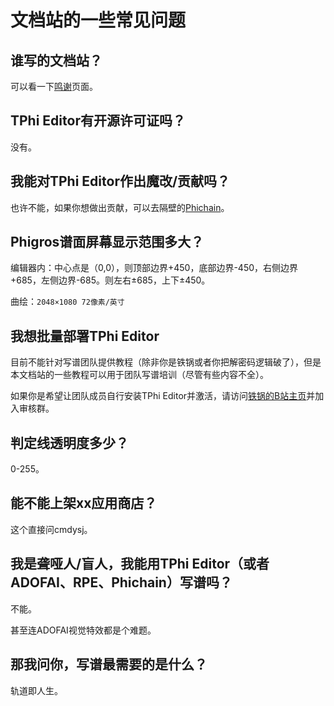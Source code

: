# 文档站的一些常见问题

## 谁写的文档站？

可以看一下[鸣谢](/CREDITS)页面。

## TPhi Editor有开源许可证吗？

没有。

## 我能对TPhi Editor作出魔改/贡献吗？

也许不能，如果你想做出贡献，可以去隔壁的[Phichain](https://github.com/Ivan-1F/phichain)。

## Phigros谱面屏幕显示范围多大？

编辑器内：中心点是（0,0），则顶部边界+450，底部边界-450，右侧边界+685，左侧边界-685。则左右±685，上下±450。

曲绘：`2048×1080 72像素/英寸`

## 我想批量部署TPhi Editor

目前不能针对写谱团队提供教程（除非你是铁锅或者你把解密码逻辑破了），但是本文档站的一些教程可以用于团队写谱培训（尽管有些内容不全）。

如果你是希望让团队成员自行安装TPhi Editor并激活，请访问[铁锅的B站主页](https://space.bilibili.com/508557497)并加入审核群。

## 判定线透明度多少？

0-255。

## 能不能上架xx应用商店？

这个直接问cmdysj。

## 我是聋哑人/盲人，我能用TPhi Editor（或者ADOFAI、RPE、Phichain）写谱吗？

不能。

甚至连ADOFAI视觉特效都是个难题。

## 那我问你，写谱最需要的是什么？

轨道即人生。